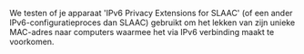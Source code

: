 We testen of je apparaat 'IPv6 Privacy Extensions for SLAAC' (of een ander IPv6-configuratieproces dan SLAAC) gebruikt om het lekken van zijn unieke MAC-adres naar computers waarmee het via IPv6 verbinding maakt te voorkomen.
